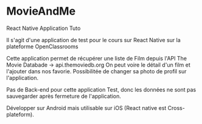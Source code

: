 # MovieAndMe
React Native Application Tuto

Il s'agit d'une application de test pour le cours sur React Native sur la plateforme OpenClassrooms

Cette application permet de récupérer une liste de Film
depuis l'API The Movie Databade -> api.themoviedb.org
On peut voire le détail d'un film et l'ajouter dans nos favorie.
Possibilitée de changer sa photo de profil sur l'application.

Pas de Back-end pour cette application Test, donc les données ne sont pas 
sauvegarder après fermeture de l'application.

Développer sur Android mais utilisable sur iOS (React native est Cross-plateform).
